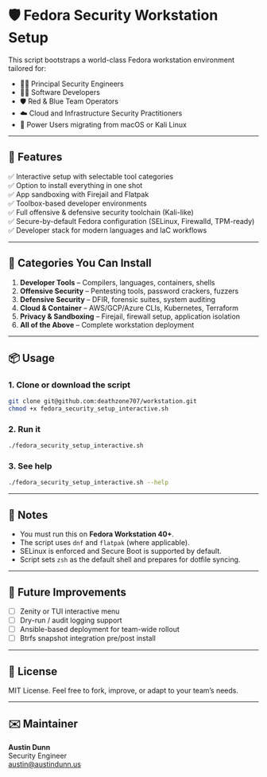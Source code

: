 # 🛡️ Fedora Security Workstation Setup

This script bootstraps a world-class Fedora workstation environment tailored for:

- 👨‍💻 Principal Security Engineers  
- 🧑‍💻 Software Developers  
- 🛡️ Red & Blue Team Operators  
- ☁️ Cloud and Infrastructure Security Practitioners  
- 🧰 Power Users migrating from macOS or Kali Linux  

---

## 🚀 Features

✅ Interactive setup with selectable tool categories  
✅ Option to install everything in one shot  
✅ App sandboxing with Firejail and Flatpak  
✅ Toolbox-based developer environments  
✅ Full offensive & defensive security toolchain (Kali-like)  
✅ Secure-by-default Fedora configuration (SELinux, Firewalld, TPM-ready)  
✅ Developer stack for modern languages and IaC workflows  

---

## 🧪 Categories You Can Install

1. **Developer Tools** – Compilers, languages, containers, shells  
2. **Offensive Security** – Pentesting tools, password crackers, fuzzers  
3. **Defensive Security** – DFIR, forensic suites, system auditing  
4. **Cloud & Container** – AWS/GCP/Azure CLIs, Kubernetes, Terraform  
5. **Privacy & Sandboxing** – Firejail, firewall setup, application isolation  
6. **All of the Above** – Complete workstation deployment  

---

## 📦 Usage

### 1. Clone or download the script

```bash
git clone git@github.com:deathzone707/workstation.git
chmod +x fedora_security_setup_interactive.sh
```

### 2. Run it

```bash
./fedora_security_setup_interactive.sh
```

### 3. See help

```bash
./fedora_security_setup_interactive.sh --help
```

---

## 🧰 Notes

- You must run this on **Fedora Workstation 40+**.
- The script uses `dnf` and `flatpak` (where applicable).
- SELinux is enforced and Secure Boot is supported by default.
- Script sets `zsh` as the default shell and prepares for dotfile syncing.

---

## 📝 Future Improvements

- [ ] Zenity or TUI interactive menu  
- [ ] Dry-run / audit logging support  
- [ ] Ansible-based deployment for team-wide rollout  
- [ ] Btrfs snapshot integration pre/post install  

---

## 📜 License

MIT License. Feel free to fork, improve, or adapt to your team’s needs.

---

## ✉️ Maintainer

**Austin Dunn**  
Security Engineer  
austin@austindunn.us